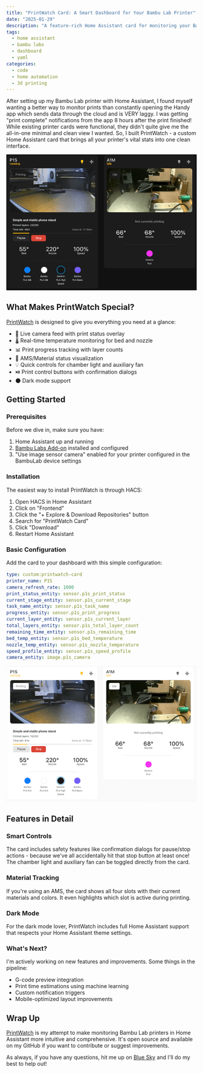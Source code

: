```yaml
---
title: "PrintWatch Card: A Smart Dashboard for Your Bambu Lab Printer"
date: "2025-01-29"
description: "A feature-rich Home Assistant card for monitoring your Bambu Lab printer with real-time updates, temperature monitoring, and material tracking"
tags:
  - home assistant
  - bambu labs
  - dashboard
  - yaml
categories:
  - code
  - home automation
  - 3d printing
---
```


After setting up my Bambu Lab printer with Home Assistant, I found myself wanting a better way to monitor prints than constantly opening the Handy app which sends data through the cloud and is VERY laggy. I was getting "print complete" notifications from the app 8 hours after the print finished! While existing printer cards were functional, they didn't quite give me the all-in-one minimal and clean view I wanted. So, I built PrintWatch - a custom Home Assistant card that brings all your printer's vital stats into one clean interface.

![PrintWatch Card Screenshot](../images/dark-mode-min.png)

## What Makes PrintWatch Special?

[PrintWatch](https://github.com/drkpxl/printwatch-card) is designed to give you everything you need at a glance:

- 🎥 Live camera feed with print status overlay
- 🌡️ Real-time temperature monitoring for bed and nozzle
- 📊 Print progress tracking with layer counts
- 🎨 AMS/Material status visualization
- 💡 Quick controls for chamber light and auxiliary fan
- ⏯️ Print control buttons with confirmation dialogs
- 🌑 Dark mode support

## Getting Started

### Prerequisites

Before we dive in, make sure you have:

1. Home Assistant up and running
2. [Bambu Labs Add-on](https://github.com/greghesp/ha-bambulab) installed and configured
3. "Use image sensor camera" enabled for your printer configured in the BambuLab device settings

### Installation

The easiest way to install PrintWatch is through HACS:

1. Open HACS in Home Assistant
2. Click on "Frontend"
3. Click the "+ Explore & Download Repositories" button
4. Search for "PrintWatch Card"
5. Click "Download"
6. Restart Home Assistant

### Basic Configuration

Add the card to your dashboard with this simple configuration:

```yaml
type: custom:printwatch-card
printer_name: P1S
camera_refresh_rate: 1000
print_status_entity: sensor.p1s_print_status
current_stage_entity: sensor.p1s_current_stage
task_name_entity: sensor.p1s_task_name
progress_entity: sensor.p1s_print_progress
current_layer_entity: sensor.p1s_current_layer
total_layers_entity: sensor.p1s_total_layer_count
remaining_time_entity: sensor.p1s_remaining_time
bed_temp_entity: sensor.p1s_bed_temperature
nozzle_temp_entity: sensor.p1s_nozzle_temperature
speed_profile_entity: sensor.p1s_speed_profile
camera_entity: image.p1s_camera
```

![PrintWatch Card Screenshot](../images/light-mode-min.png)

## Features in Detail

### Smart Controls

The card includes safety features like confirmation dialogs for pause/stop actions - because we've all accidentally hit that stop button at least once! The chamber light and auxiliary fan can be toggled directly from the card.

### Material Tracking

If you're using an AMS, the card shows all four slots with their current materials and colors. It even highlights which slot is active during printing.

### Dark Mode

For the dark mode lover, PrintWatch includes full Home Assistant support that respects your Home Assistant theme settings.

### What's Next?

I'm actively working on new features and improvements. Some things in the pipeline:

- G-code preview integration
- Print time estimations using machine learning
- Custom notification triggers
- Mobile-optimized layout improvements

## Wrap Up

[PrintWatch](https://github.com/drkpxl/printwatch-card) is my attempt to make monitoring Bambu Lab printers in Home Assistant more intuitive and comprehensive. It's open source and available on my GitHub if you want to contribute or suggest improvements.

As always, if you have any questions, hit me up on [Blue Sky](https://bsky.app/profile/drkpxl.com) and I'll do my best to help out!
